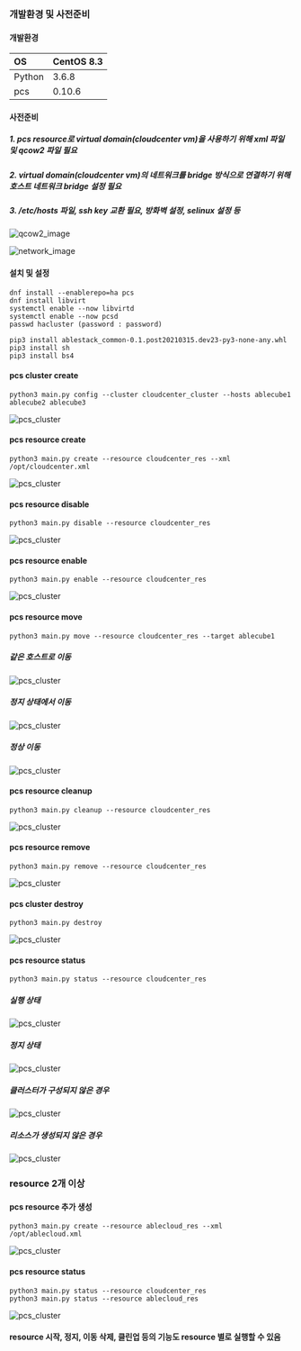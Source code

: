 ### 개발환경 및 사전준비
#### 개발환경
| OS |CentOS 8.3 |
|:--|:--|
| Python  | 3.6.8  |
| pcs  | 0.10.6 |
#### 사전준비
##### 1. pcs resource로 virtual domain(cloudcenter vm)을 사용하기 위해 xml 파일 및 qcow2 파일 필요
##### 2. virtual domain(cloudcenter vm)의 네트워크를 bridge 방식으로 연결하기 위해 호스트 네트워크 bridge 설정 필요
##### 3. /etc/hosts 파일, ssh key 교환 필요, 방화벽 설정, selinux 설정 등

![qcow2_image](https://github.com/ablecloud-team/ablecloud-homepage/blob/master/wiki-img/pcs-readme-1.png?raw=true)

![network_image](https://github.com/ablecloud-team/ablecloud-homepage/blob/master/wiki-img/pcs-readme-2.png?raw=true)

#### 설치 및 설정

```
dnf install --enablerepo=ha pcs
dnf install libvirt
systemctl enable --now libvirtd
systemctl enable --now pcsd
passwd hacluster (password : password)

pip3 install ablestack_common-0.1.post20210315.dev23-py3-none-any.whl
pip3 install sh
pip3 install bs4
```

#### pcs cluster create
```
python3 main.py config --cluster cloudcenter_cluster --hosts ablecube1 ablecube2 ablecube3
```
![pcs_cluster](https://github.com/ablecloud-team/ablecloud-homepage/blob/master/wiki-img/pcs-readme-3.png?raw=true)


#### pcs resource create
```
python3 main.py create --resource cloudcenter_res --xml /opt/cloudcenter.xml
```
![pcs_cluster](https://github.com/ablecloud-team/ablecloud-homepage/blob/master/wiki-img/pcs-readme-4.png?raw=true)


#### pcs resource disable
```
python3 main.py disable --resource cloudcenter_res
```
![pcs_cluster](https://github.com/ablecloud-team/ablecloud-homepage/blob/master/wiki-img/pcs-readme-5.png?raw=true)


#### pcs resource enable
```
python3 main.py enable --resource cloudcenter_res
```
![pcs_cluster](https://github.com/ablecloud-team/ablecloud-homepage/blob/master/wiki-img/pcs-readme-6.png?raw=true)


#### pcs resource move
```
python3 main.py move --resource cloudcenter_res --target ablecube1
```
##### 같은 호스트로 이동
![pcs_cluster](https://github.com/ablecloud-team/ablecloud-homepage/blob/master/wiki-img/pcs-readme-7.png?raw=true)

##### 정지 상태에서 이동
![pcs_cluster](https://github.com/ablecloud-team/ablecloud-homepage/blob/master/wiki-img/pcs-readme-15.png?raw=true)

##### 정상 이동
![pcs_cluster](https://github.com/ablecloud-team/ablecloud-homepage/blob/master/wiki-img/pcs-readme-8.png?raw=true)


#### pcs resource cleanup
```
python3 main.py cleanup --resource cloudcenter_res
```
![pcs_cluster](https://github.com/ablecloud-team/ablecloud-homepage/blob/master/wiki-img/pcs-readme-9.png?raw=true)


#### pcs resource remove
```
python3 main.py remove --resource cloudcenter_res
```
![pcs_cluster](https://github.com/ablecloud-team/ablecloud-homepage/blob/master/wiki-img/pcs-readme-10.png?raw=true)


#### pcs cluster destroy
```
python3 main.py destroy
```
![pcs_cluster](https://github.com/ablecloud-team/ablecloud-homepage/blob/master/wiki-img/pcs-readme-16.png?raw=true)


#### pcs resource status
```
python3 main.py status --resource cloudcenter_res
```
##### 실행 상태
![pcs_cluster](https://github.com/ablecloud-team/ablecloud-homepage/blob/master/wiki-img/pcs-readme-11.png?raw=true)

##### 정지 상태
![pcs_cluster](https://github.com/ablecloud-team/ablecloud-homepage/blob/master/wiki-img/pcs-readme-12.png?raw=true)

##### 클러스터가 구성되지 않은 경우
![pcs_cluster](https://github.com/ablecloud-team/ablecloud-homepage/blob/master/wiki-img/pcs-readme-17.png?raw=true)

##### 리소스가 생성되지 않은 경우
![pcs_cluster](https://github.com/ablecloud-team/ablecloud-homepage/blob/master/wiki-img/pcs-readme-18.png?raw=true)

### resource 2개 이상
#### pcs resource 추가 생성
```
python3 main.py create --resource ablecloud_res --xml /opt/ablecloud.xml
```
![pcs_cluster](https://github.com/ablecloud-team/ablecloud-homepage/blob/master/wiki-img/pcs-readme-13.png?raw=true)


#### pcs resource status
```
python3 main.py status --resource cloudcenter_res
python3 main.py status --resource ablecloud_res
```
![pcs_cluster](https://github.com/ablecloud-team/ablecloud-homepage/blob/master/wiki-img/pcs-readme-14.png?raw=true)

#### resource 시작, 정지, 이동 삭제, 클린업 등의 기능도 resource 별로 실행할 수 있음
